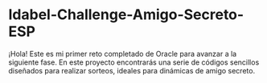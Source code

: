 # Idabel-Challenge-Amigo-Secreto-ESP
¡Hola! Este es mi primer reto completado de Oracle para avanzar a la siguiente fase. En este proyecto encontrarás una serie de códigos sencillos diseñados para realizar sorteos, ideales para dinámicas de amigo secreto.
